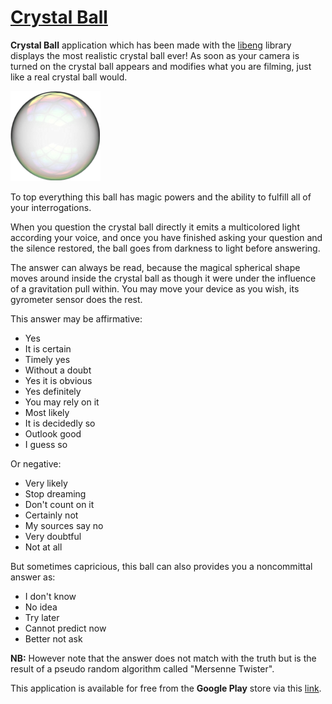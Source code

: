 # [Crystal Ball](https://github.com/STUDIO-Artaban/CrystalBall)
**Crystal Ball** application which has been made with the [libeng](https://github.com/STUDIO-Artaban/libeng) library displays the most realistic crystal ball ever! As soon as your camera is turned on the crystal ball appears and modifies what you are filming, just like a real crystal ball would.

![CrystalBall icon](https://github.com/STUDIO-Artaban/CrystalBall/blob/master/res/drawable-xxhdpi/ic_launcher.png)

To top everything this ball has magic powers and the ability to fulfill all of your interrogations.

When you question the crystal ball directly it emits a multicolored light according your voice, and once you have finished asking your question and the silence restored, the ball goes from darkness to light before answering.

The answer can always be read, because the magical spherical shape moves around inside the crystal ball as though it were under the influence of a gravitation pull within. You may move your device as you wish, its gyrometer sensor does the rest.

This answer may be affirmative:
* Yes
* It is certain
* Timely yes
* Without a doubt
* Yes it is obvious
* Yes definitely
* You may rely on it
* Most likely
* It is decidedly so
* Outlook good
* I guess so

Or negative:
* Very likely
* Stop dreaming
* Don't count on it
* Certainly not
* My sources say no
* Very doubtful
* Not at all

But sometimes capricious, this ball can also provides you a noncommittal answer as:
* I don't know
* No idea
* Try later
* Cannot predict now
* Better not ask

**NB:** However note that the answer does not match with the truth but is the result of a pseudo random algorithm called "Mersenne Twister".

This application is available for free from the **Google Play** store via this [link](https://play.google.com/store/apps/details?id=com.studio.artaban.crystalballEN).

